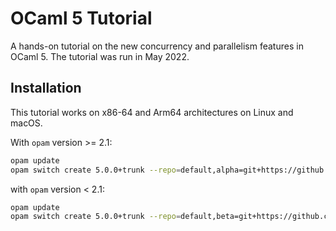 # OCaml 5 Tutorial

A hands-on tutorial on the new concurrency and parallelism features in OCaml 5. The tutorial was run in May 2022. 

## Installation

This tutorial works on x86-64 and Arm64 architectures on Linux and macOS.

With `opam` version >= 2.1:

```bash
opam update
opam switch create 5.0.0+trunk --repo=default,alpha=git+https://github.com/kit-ty-kate/opam-alpha-repository.git
```

with `opam` version < 2.1:

```bash
opam update
opam switch create 5.0.0+trunk --repo=default,beta=git+https://github.com/ocaml/ocaml-beta-repository.git,alpha=git+https://github.com/kit-ty-kate/opam-alpha-repository.git
```
